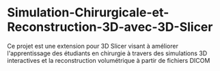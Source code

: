 # Simulation-Chirurgicale-et-Reconstruction-3D-avec-3D-Slicer
Ce projet est une extension pour 3D Slicer visant à améliorer l'apprentissage des étudiants en chirurgie à travers des simulations 3D interactives et la reconstruction volumétrique à partir de fichiers DICOM
